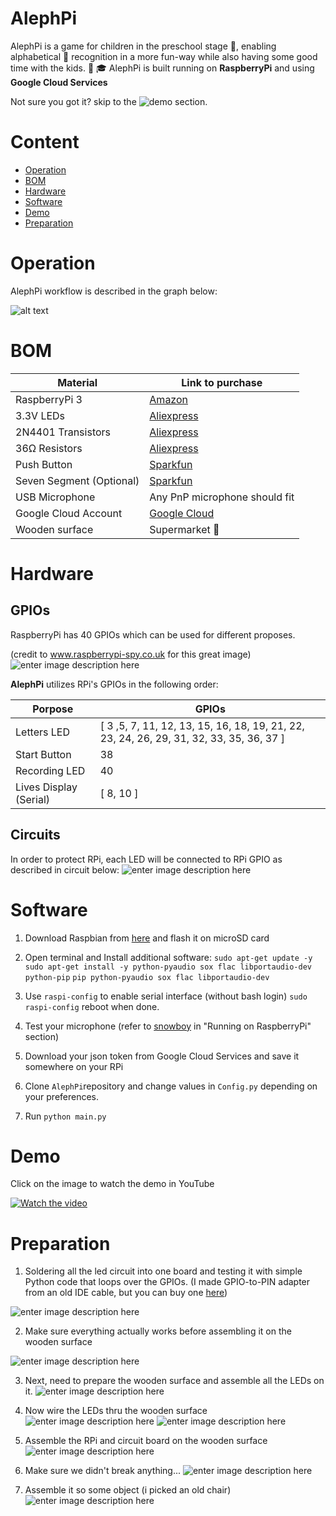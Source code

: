 # AlephPi
AlephPi is a game for children in the preschool stage :child:, enabling alphabetical :abcd: recognition in a more fun-way while also having some good time with the kids. :rocket: :mortar_board:
AlephPi is built running on **RaspberryPi** and using  **Google Cloud Services**

Not sure you got it? skip to the ![demo section](https://github.com/eladshabo/AlephPi#Demo).


# Content
* [Operation](https://github.com/eladshabo/AlephPi#operation)
* [BOM](https://github.com/eladshabo/AlephPi#bom)
* [Hardware](https://github.com/eladshabo/AlephPi#Hardware)
* [Software](https://github.com/eladshabo/AlephPi#Software)
* [Demo](https://github.com/eladshabo/AlephPi#Demo)
* [Preparation](https://github.com/eladshabo/AlephPi#Preparation)



# Operation
AlephPi workflow is described in the graph below:

![alt text](https://raw.githubusercontent.com/eladshabo/AlephPi/master/images/diagram.png)



# BOM


|Material|Link to purchase  |
|--|--|
| RaspberryPi 3 | [Amazon](https://www.amazon.com/gp/product/B01C6EQNNK/ref=ppx_yo_dt_b_asin_title_o07__o00_s00?ie=UTF8&psc=1) |
| 3.3V LEDs | [Aliexpress](https://www.aliexpress.com/item/100Pcs-lot-5-Colors-F3-3MM-Round-LED-Assortment-Kit-Ultra-Bright-Diffused-Green-Yellow-Blue/32896935877.html?spm=2114.search0104.3.52.1b1d387037EGtt&ws_ab_test=searchweb0_0,searchweb201602_1_10065_10068_319_10059_10884_317_10887_10696_100031_321_322_10084_453_10083_454_10103_433_10618_431_10307_537_536_10902,searchweb201603_45,ppcSwitch_0&algo_expid=1f1967cb-ee93-4170-9c76-82fdaf3bfcfa-7&algo_pvid=1f1967cb-ee93-4170-9c76-82fdaf3bfcfa) |
| 2N4401 Transistors | [Aliexpress](https://www.aliexpress.com/item/100pcs-2N4401-TO-92-NPN-General-Purpose-Transistor/32387641334.html?spm=a2g0s.9042311.0.0.27424c4dJI7cTk)
|36Ω  Resistors | [Aliexpress](https://www.aliexpress.com/item/20pcs-3W-Metal-film-resistor-1-1R-1M-1R-4-7R-10R-22R-33R-47R-1K/32845316445.html?spm=a2g0s.9042311.0.0.27424c4dJI7cTk)
|Push Button | [Sparkfun](https://www.sparkfun.com/products/9181)
|Seven Segment (Optional) | [Sparkfun](https://www.sparkfun.com/products/11441)
| USB Microphone | Any PnP microphone should fit
|Google Cloud Account | [Google Cloud](https://cloud.google.com/speech-to-text/)
|Wooden surface | Supermarket 🙂



# Hardware

## GPIOs
RaspberryPi has 40 GPIOs which can be used for different proposes. 

(credit to www.raspberrypi-spy.co.uk for this great image)
![enter image description here](https://www.raspberrypi-spy.co.uk/wp-content/uploads/2012/06/Raspberry-Pi-GPIO-Layout-Model-B-Plus-rotated-2700x900-1024x341.png)

**AlephPi** utilizes RPi's GPIOs in the following order:

|Porpose| GPIOs |
|--|--|
| Letters LED | [ 3 ,5, 7, 11, 12, 13, 15, 16, 18, 19, 21, 22, 23, 24, 26, 29, 31, 32, 33, 35, 36, 37 ] |
| Start Button | 38
| Recording LED | 40 |
| Lives Display (Serial) | [ 8, 10 ]

## Circuits

In order to protect RPi, each LED will be connected to RPi GPIO as described in circuit below:
![enter image description here](https://github.com/eladshabo/AlephPi/blob/master/images/led_circuit.png?raw=true)




# Software


1. Download Raspbian from [here](https://www.raspberrypi.org/downloads/raspbian/) and flash it on microSD card
2. Open terminal and Install additional software:
`sudo apt-get update -y`
`sudo apt-get install -y python-pyaudio sox flac libportaudio-dev python-pip`
`pip python-pyaudio sox flac libportaudio-dev`
3. Use `raspi-config` to enable serial interface (without bash login)
`sudo raspi-config`
reboot when done.
 
 4. Test your microphone (refer to [snowboy](https://snowboy.kitt.ai/docs) in "Running on RaspberryPi" section)
 5. Download your json token from Google Cloud Services and save it somewhere on your RPi

 6. Clone `AlephPi`repository and change values in `Config.py` depending on your preferences.
 7. Run `python main.py`


# Demo
Click on the image to watch the demo in YouTube

[![Watch the video](https://img.youtube.com/vi/WuH887lcBRc/hqdefault.jpg)](https://youtu.be/WuH887lcBRc)



# Preparation
1. Soldering all the led circuit into one board and testing it with simple Python code that loops over the GPIOs. (I made GPIO-to-PIN adapter from an old IDE cable, but you can buy one [here](https://www.aliexpress.com/item/RPi-GPIO-Breakout-Expansion-Board-40pin-Flat-Ribbon-Cable-For-Raspberry-Pi-3-2-Model-B/32914708074.html?spm=a2g0s.9042311.0.0.7a5f4c4d0znMa7)) 

![enter image description here](https://github.com/eladshabo/AlephPi/blob/master/images/prepare1.jpeg?raw=true)

2. Make sure everything actually works before assembling it on the wooden surface

![enter image description here](https://github.com/eladshabo/AlephPi/blob/master/images/prepare2.JPG?raw=true)

3. Next, need to prepare the wooden surface and assemble all the LEDs on it.
![enter image description here](https://github.com/eladshabo/AlephPi/blob/master/images/prepare3.jpeg?raw=true)

4. Now wire the LEDs thru the wooden surface
![enter image description here](https://github.com/eladshabo/AlephPi/blob/master/images/prepare4.jpeg?raw=true)
 ![enter image description here](https://github.com/eladshabo/AlephPi/blob/master/images/prepare5.jpeg?raw=true)

5. Assemble the RPi and circuit board on the wooden surface![enter image description here](https://github.com/eladshabo/AlephPi/blob/master/images/prepare6.jpeg?raw=true)

6. Make sure we didn't break anything...
![enter image description here](https://github.com/eladshabo/AlephPi/blob/master/images/prepare7.jpeg?raw=true)

7. Assemble it so some object (i picked an old chair)
![enter image description here](https://github.com/eladshabo/AlephPi/blob/master/images/prepare8.jpeg?raw=true)
